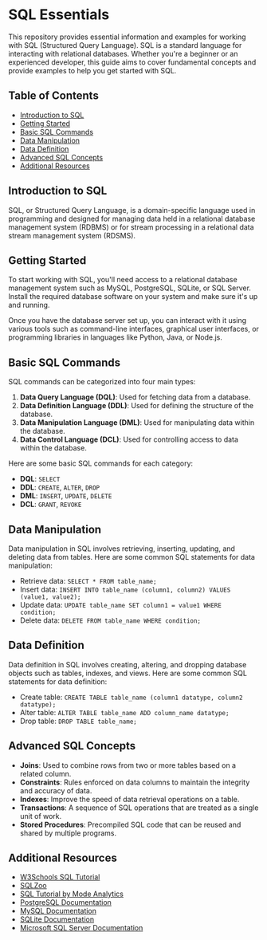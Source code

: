 # SQL Essentials

This repository provides essential information and examples for working with SQL (Structured Query Language). SQL is a standard language for interacting with relational databases. Whether you're a beginner or an experienced developer, this guide aims to cover fundamental concepts and provide examples to help you get started with SQL.

## Table of Contents

- [Introduction to SQL](#introduction-to-sql)
- [Getting Started](#getting-started)
- [Basic SQL Commands](#basic-sql-commands)
- [Data Manipulation](#data-manipulation)
- [Data Definition](#data-definition)
- [Advanced SQL Concepts](#advanced-sql-concepts)
- [Additional Resources](#additional-resources)

## Introduction to SQL

SQL, or Structured Query Language, is a domain-specific language used in programming and designed for managing data held in a relational database management system (RDBMS) or for stream processing in a relational data stream management system (RDSMS).

## Getting Started

To start working with SQL, you'll need access to a relational database management system such as MySQL, PostgreSQL, SQLite, or SQL Server. Install the required database software on your system and make sure it's up and running.

Once you have the database server set up, you can interact with it using various tools such as command-line interfaces, graphical user interfaces, or programming libraries in languages like Python, Java, or Node.js.

## Basic SQL Commands

SQL commands can be categorized into four main types:

1. **Data Query Language (DQL)**: Used for fetching data from a database.
2. **Data Definition Language (DDL)**: Used for defining the structure of the database.
3. **Data Manipulation Language (DML)**: Used for manipulating data within the database.
4. **Data Control Language (DCL)**: Used for controlling access to data within the database.

Here are some basic SQL commands for each category:

- **DQL**: `SELECT`
- **DDL**: `CREATE`, `ALTER`, `DROP`
- **DML**: `INSERT`, `UPDATE`, `DELETE`
- **DCL**: `GRANT`, `REVOKE`

## Data Manipulation

Data manipulation in SQL involves retrieving, inserting, updating, and deleting data from tables. Here are some common SQL statements for data manipulation:

- Retrieve data: `SELECT * FROM table_name;`
- Insert data: `INSERT INTO table_name (column1, column2) VALUES (value1, value2);`
- Update data: `UPDATE table_name SET column1 = value1 WHERE condition;`
- Delete data: `DELETE FROM table_name WHERE condition;`

## Data Definition

Data definition in SQL involves creating, altering, and dropping database objects such as tables, indexes, and views. Here are some common SQL statements for data definition:

- Create table: `CREATE TABLE table_name (column1 datatype, column2 datatype);`
- Alter table: `ALTER TABLE table_name ADD column_name datatype;`
- Drop table: `DROP TABLE table_name;`

## Advanced SQL Concepts

- **Joins**: Used to combine rows from two or more tables based on a related column.
- **Constraints**: Rules enforced on data columns to maintain the integrity and accuracy of data.
- **Indexes**: Improve the speed of data retrieval operations on a table.
- **Transactions**: A sequence of SQL operations that are treated as a single unit of work.
- **Stored Procedures**: Precompiled SQL code that can be reused and shared by multiple programs.

## Additional Resources

- [W3Schools SQL Tutorial](https://www.w3schools.com/sql/)
- [SQLZoo](https://sqlzoo.net/)
- [SQL Tutorial by Mode Analytics](https://mode.com/sql-tutorial/)
- [PostgreSQL Documentation](https://www.postgresql.org/docs/)
- [MySQL Documentation](https://dev.mysql.com/doc/)
- [SQLite Documentation](https://sqlite.org/docs.html)
- [Microsoft SQL Server Documentation](https://docs.microsoft.com/en-us/sql/)

